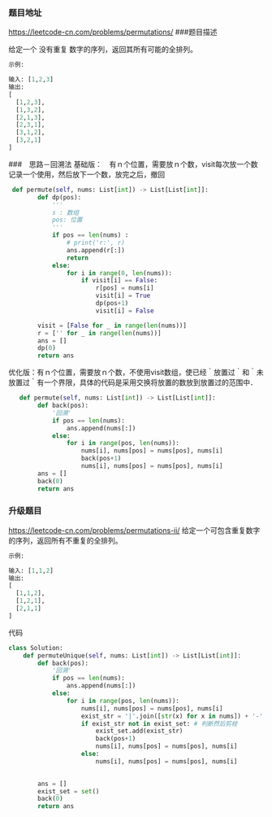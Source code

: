 ### 题目地址
https://leetcode-cn.com/problems/permutations/
###题目描述

给定一个 没有重复 数字的序列，返回其所有可能的全排列。
```python
示例:

输入: [1,2,3]
输出:
[
  [1,2,3],
  [1,3,2],
  [2,1,3],
  [2,3,1],
  [3,1,2],
  [3,2,1]
]
```

###　思路－回溯法
基础版：　有ｎ个位置，需要放ｎ个数，visit每次放一个数记录一个使用，然后放下一个数，放完之后，撤回
```python
 def permute(self, nums: List[int]) -> List[List[int]]:
        def dp(pos):
            '''
            s : 数组
            pos: 位置
            '''
            if pos == len(nums) :
                # print('r:', r)
                ans.append(r[:])
                return 
            else:
                for i in range(0, len(nums)):
                    if visit[i] == False:
                        r[pos] = nums[i]
                        visit[i] = True
                        dp(pos+1)
                        visit[i] = False

        visit = [False for _ in range(len(nums))]
        r = ['' for _ in range(len(nums))]
        ans = []
        dp(0)
        return ans
```

优化版：有ｎ个位置，需要放ｎ个数，不使用visit数组，使已经｀放置过｀和｀未放置过｀有一个界限，具体的代码是采用交换将放置的数放到放置过的范围中．
```python
   def permute(self, nums: List[int]) -> List[List[int]]:
        def back(pos):
            '回溯'
            if pos == len(nums):
                ans.append(nums[:])
            else:
                for i in range(pos, len(nums)):
                    nums[i], nums[pos] = nums[pos], nums[i]
                    back(pos+1)
                    nums[i], nums[pos] = nums[pos], nums[i]
        ans = []
        back(0)
        return ans
```

### 升级题目
https://leetcode-cn.com/problems/permutations-ii/
给定一个可包含重复数字的序列，返回所有不重复的全排列。
```python
示例:

输入: [1,1,2]
输出:
[
  [1,1,2],
  [1,2,1],
  [2,1,1]
]
```
代码
```python
class Solution:
    def permuteUnique(self, nums: List[int]) -> List[List[int]]:
        def back(pos):
            '回溯'
            if pos == len(nums):
                ans.append(nums[:])
            else:
                for i in range(pos, len(nums)):
                    nums[i], nums[pos] = nums[pos], nums[i]
                    exist_str = '|'.join([str(x) for x in nums]) + '-' + str(pos)
                    if exist_str not in exist_set: # 判断然后剪枝
                        exist_set.add(exist_str)
                        back(pos+1)
                        nums[i], nums[pos] = nums[pos], nums[i]
                    else:
                        nums[i], nums[pos] = nums[pos], nums[i]

                    
        ans = []
        exist_set = set() 
        back(0)
        return ans
```